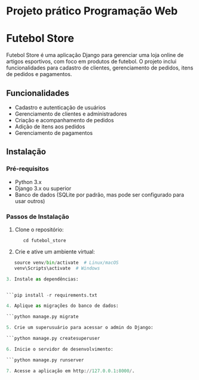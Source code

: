 # Projeto prático Programação Web

# Futebol Store

Futebol Store é uma aplicação Django para gerenciar uma loja online de artigos esportivos, com foco em produtos de futebol. O projeto inclui funcionalidades para cadastro de clientes, gerenciamento de pedidos, itens de pedidos e pagamentos.

## Funcionalidades

- Cadastro e autenticação de usuários
- Gerenciamento de clientes e administradores
- Criação e acompanhamento de pedidos
- Adição de itens aos pedidos
- Gerenciamento de pagamentos

## Instalação

### Pré-requisitos

- Python 3.x
- Django 3.x ou superior
- Banco de dados (SQLite por padrão, mas pode ser configurado para usar outros)

### Passos de Instalação

1. Clone o repositório:
   
   ```git clone https://github.com/seu-usuario/futebol_store.git
      cd futebol_store

2. Crie e ative um ambiente virtual:


```python -m venv venv
   source venv/bin/activate  # Linux/macOS
   venv\Scripts\activate  # Windows

3. Instale as dependências:


```pip install -r requirements.txt

4. Aplique as migrações do banco de dados:

```python manage.py migrate

5. Crie um superusuário para acessar o admin do Django:

```python manage.py createsuperuser

6. Inicie o servidor de desenvolvimento:

```python manage.py runserver

7. Acesse a aplicação em http://127.0.0.1:8000/.
